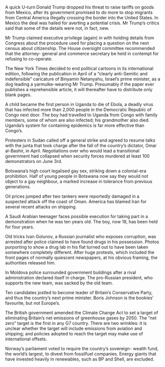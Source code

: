 A quick U-turn
Donald Trump dropped his threat to raise tariffs on goods from Mexico, after its government promised to do more to stop migrants from Central America illegally crossing the border into the United States. In Mexico the deal was hailed for averting a potential crisis. Mr Trump’s critics said that some of the details were not, in fact, new.

Mr Trump claimed executive privilege (again) in with holding details from Congress about the procedure used for placing a question on the next census about citizenship. The House oversight committee recommended that the attorney- general and commerce secretary be held in contempt for refusing to co-operate.

The New York Times decided to end political cartoons in its international edition, following the publication in April of a “clearly anti-Semitic and indefensible” caricature of Binyamin Netanyahu, Israel’s prime minister, as a dog leading a yarmulke-wearing Mr Trump. Presumably if the paper ever publishes a reprehensible article, it will thereafter have to distribute only blank pages.

A child became the first person in Uganda to die of Ebola, a deadly virus that has infected more than 2,000 people in the Democratic Republic of Congo next door. The boy had travelled to Uganda from Congo with family members, some of whom are also infected; his grandmother also died. Uganda’s system for containing epidemics is far more effective than Congo’s.

Protesters in Sudan called off a general strike and agreed to resume talks with the junta that took charge after the fall of the country’s dictator, Omar al-Bashir, in April. Negotiations over who would lead a transitional government had collapsed when security forces murdered at least 100 demonstrators on June 3rd.

Botswana’s high court legalised gay sex, striking down a colonial-era prohibition. Half of young people in Botswana now say they would not object to a gay neighbour, a marked increase in tolerance from previous generations.

Oil prices jumped after two tankers were reportedly damaged in a suspected attack off the coast of Oman. America has blamed Iran for several recent attacks on shipping.

A Saudi Arabian teenager faces possible execution for taking part in a demonstration when he was ten years old. The boy, now 18, has been held for four years.

Old tricks
Ivan Golunov, a Russian journalist who exposes corruption, was arrested after police claimed to have found drugs in his possession. Photos purporting to show a drug lab in his flat turned out to have been taken somewhere completely different. After huge protests, which included the front pages of normally quiescent newspapers, at his obvious framing, the authorities released him.

In Moldova police surrounded government buildings after a rival administration declared itself in charge. The pro-Russian president, who supports the new team, was sacked by the old team.

Ten candidates jostled to become leader of Britain’s Conservative Party, and thus the country’s next prime minister. Boris Johnson is the bookies’ favourite, but not Europe’s.

The British government amended the Climate Change Act to set a target of eliminating Britain’s net emissions of greenhouse gases by 2050. The “net zero” target is the first in any G7 country. There are two wrinkles: it is unclear whether the target will include emissions from aviation and shipping; and policies adopted to reach the target may make use of international offsets.

Norway’s parliament voted to require the country’s sovereign- wealth fund, the world’s largest, to divest from fossilfuel companies. Energy giants that have invested heavily in renewables, such as BP and Shell, are excluded.